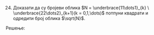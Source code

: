 24. Доказати да су бројеви облика $N = \underbrace{11\dots1}_{k} \ \underbrace{22\dots2}_{k+1}(k = 0,1,\dots)$ потпуни квадрати и одредити број облика $\sqrt{N}$. 


Решење:


